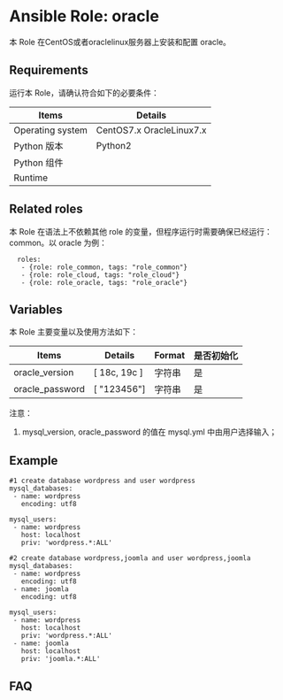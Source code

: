 Ansible Role: oracle
=========

本 Role 在CentOS或者oraclelinux服务器上安装和配置 oracle。

## Requirements

运行本 Role，请确认符合如下的必要条件：

| **Items**      | **Details** |
| ------------------| ------------------|
| Operating system | CentOS7.x OracleLinux7.x|
| Python 版本 | Python2  |
| Python 组件 |    |
| Runtime |  |


## Related roles

本 Role 在语法上不依赖其他 role 的变量，但程序运行时需要确保已经运行：common。以 oracle 为例：

```
  roles:
   - {role: role_common, tags: "role_common"}   
   - {role: role_cloud, tags: "role_cloud"}
   - {role: role_oracle, tags: "role_oracle"}
```


## Variables

本 Role 主要变量以及使用方法如下：

| **Items**      | **Details** | **Format**  | **是否初始化** |
| ------------------| ------------------|-----|-----|
| oracle_version | [ 18c, 19c ] | 字符串 |是|
| oracle_password | [ "123456"] | 字符串 |是|


注意：
1. mysql_version, oracle_password  的值在 mysql.yml 中由用户选择输入；

## Example

```
#1 create database wordpress and user wordpress
mysql_databases:
 - name: wordpress
   encoding: utf8
 
mysql_users:
 - name: wordpress
   host: localhost
   priv: 'wordpress.*:ALL'

#2 create database wordpress,joomla and user wordpress,joomla
mysql_databases:
 - name: wordpress
   encoding: utf8
 - name: joomla
   encoding: utf8
 
mysql_users:
 - name: wordpress
   host: localhost
   priv: 'wordpress.*:ALL'
 - name: joomla
   host: localhost
   priv: 'joomla.*:ALL'
```
## FAQ
